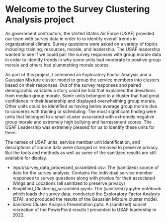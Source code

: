 # Welcome to the Survey Clustering Analysis project

As government contractors, the United States Air Force (USAF) provided our team with survey data in order to to identify overall trends in organizational climate. 
Survey questions were asked on a variety of topics including: training, resources, morale, and leadership. The USAF leadership wanted to see if we could pair the survey
responses with group morale data in order to identify trends in why some units had moderate to positive group morale and others had plummetting morale scores. 

As part of this project, I combined an Exploratory Factor Analysis and a Gaussian Mixture cluster model to group the service members into clusters based on their responses. 
Out of the survey responses and paired demographic variables a story could be told that explained the deviations from median group morale. Some units belonged to a cluster that
had great confidence in their leadership and displayed overwhelming group morale. Other units could be identified as having below average group morale due to concerns with 
training or scheduling. The most significant finding were units that belonged to a small cluster associated with extremely negative group morale and 
extremely high bullying and harrassment scores. The USAF Leadership was extremely pleased for us to identify these units for them. 

The names of USAF units, service member unit identification, and descriptions of source data were changed or removed to preserve privacy.
But the tools and methods as well as some of the sanitized results are still available for display. 

* Input/survey_data_processed_scrambled.csv: The (sanitized) source of data for the survey analysis. Contains the individual service member responses to survey questions along with proxies for their associated Wings and Locations (all sanitized to preserve privacy)
* Simplified_Clustering_scrambled.ipynb: The (sanitized) jupyter notebook which loads the survey data, conducted the Exploratory Factor Analysis (EFA), and produced the results of the Gaussian Mixture cluster model.
* Sanitized Cluster Analysis Presentation.pptx: A (sanitized) subset recreation of the PowerPoint results I presented to USAF leadership in 2022. 


